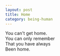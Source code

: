```yaml
---
layout: post
title: Home
category: being-human
---
```


You can't get home.  
You can only remember  
That you have always  
Been home.
